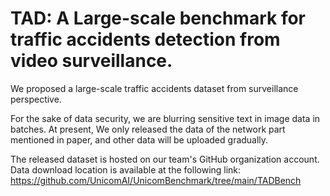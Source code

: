 # TAD: A Large-scale benchmark for traffic accidents detection from video surveillance.

We proposed a large-scale traffic accidents dataset from surveillance perspective.

For the sake of data security, we are blurring sensitive text in image data in batches.
At present, We only released the data of the network part mentioned in paper, and other data will be uploaded gradually.

The released dataset is hosted on our team's GitHub organization account. Data download location is available at the following link: https://github.com/UnicomAI/UnicomBenchmark/tree/main/TADBench

